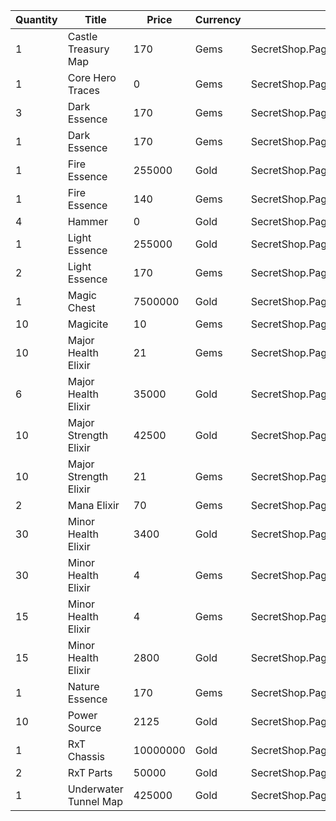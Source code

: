 | Quantity | Title | Price | Currency |  Dev Name |
| -------- | ----- | ----- | -------- |  -------- |
| 1 | Castle Treasury Map | 170 | Gems | SecretShop.Page04.TreasureMap.32 |
| 1 | Core Hero Traces | 0 | Gems | SecretShop.Page04.Free.65 |
| 3 | Dark Essence | 170 | Gems | SecretShop.Page04.Reagent.88 |
| 1 | Dark Essence | 170 | Gems | SecretShop.Page04.Shard.26 |
| 1 | Fire Essence | 255000 | Gold | SecretShop.Page04.Shard.22 |
| 1 | Fire Essence | 140 | Gems | SecretShop.Page04.UnderworldTrader.65 |
| 4 | Hammer | 0 | Gold | SecretShop.Page04.Free.41 |
| 1 | Light Essence | 255000 | Gold | SecretShop.Page04.Reagent.70 |
| 2 | Light Essence | 170 | Gems | SecretShop.Page04.Reagent.85 |
| 1 | Magic Chest | 7500000 | Gold | SecretShop.Page04.CharShard.22 |
| 10 | Magicite | 10 | Gems | SecretShop.Page04.Ore.06 |
| 10 | Major Health Elixir | 21 | Gems | SecretShop.Page04.UnderworldTrader.86 |
| 6 | Major Health Elixir | 35000 | Gold | SecretShop.Page04.UnderworldTraderGold.12 |
| 10 | Major Strength Elixir | 42500 | Gold | SecretShop.Page04.Elixir.24 |
| 10 | Major Strength Elixir | 21 | Gems | SecretShop.Page04.UnderworldTrader.89 |
| 2 | Mana Elixir | 70 | Gems | SecretShop.Page04.UnderworldTrader.88 |
| 30 | Minor Health Elixir | 3400 | Gold | SecretShop.Page04.Elixir.22 |
| 30 | Minor Health Elixir | 4 | Gems | SecretShop.Page04.Elixir.27 |
| 15 | Minor Health Elixir | 4 | Gems | SecretShop.Page04.UnderworldTrader.87 |
| 15 | Minor Health Elixir | 2800 | Gold | SecretShop.Page04.UnderworldTraderGold.13 |
| 1 | Nature Essence | 170 | Gems | SecretShop.Page04.UnderworldTrader.71 |
| 10 | Power Source | 2125 | Gold | SecretShop.Page04.Reagent.69 |
| 1 | RxT Chassis | 10000000 | Gold | SecretShop.Page04.Misc.30 |
| 2 | RxT Parts | 50000 | Gold | SecretShop.Page04.Misc.29 |
| 1 | Underwater Tunnel Map | 425000 | Gold | SecretShop.Page04.TreasureMap.31 |

